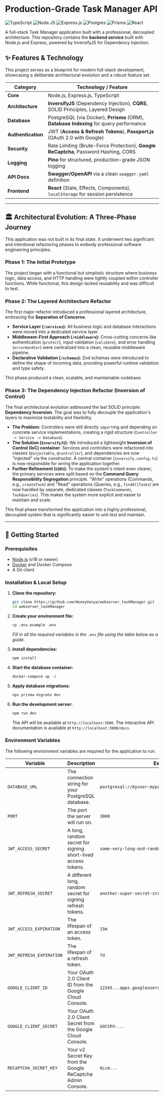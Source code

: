 # Production-Grade Task Manager API

![TypeScript](https://img.shields.io/badge/typescript-%23007ACC.svg?style=for-the-badge&logo=typescript&logoColor=white) ![Node.JS](https://img.shields.io/badge/node.js-6DA55F?style=for-the-badge&logo=node.js&logoColor=white) ![Express.js](https://img.shields.io/badge/express.js-%23404d59.svg?style=for-the-badge&logo=express&logoColor=%2361DAFB) ![Postgres](https://img.shields.io/badge/postgres-%23316192.svg?style=for-the-badge&logo=postgresql&logoColor=white) ![Prisma](https://img.shields.io/badge/Prisma-%232D3748.svg?style=for-the-badge&logo=Prisma&logoColor=white) ![React](https://img.shields.io/badge/react-%2320232a.svg?style=for-the-badge&logo=react&logoColor=%2361DAFB)

A full-stack Task Manager application built with a professional, decoupled architecture. This repository contains the **backend service** built with Node.js and Express, powered by InversifyJS for Dependency Injection.


## ✨ Features & Technology

This project serves as a blueprint for modern full-stack development, showcasing a deliberate architectural evolution and a robust feature set.

| Category         | Technology / Feature                                                                        |
| ---------------- | ------------------------------------------------------------------------------------------- |
| **Core**         | Node.js, Express.js, TypeScript                                                             |
| **Architecture** | **InversifyJS** (Dependency Injection), **CQRS**, SOLID Principles, Layered Design           |
| **Database**     | PostgreSQL (via Docker), **Prrisma** (ORM), **Database Indexing** for query performance       |
| **Authentication** | JWT (**Access & Refresh Tokens**), **Passport.js** (OAuth 2.0 with Google)                |
| **Security**     | Rate Limiting (Brute-Force Protection), **Google ReCaptcha**, Password Hashing, CORS         |
| **Logging**      | **Pino** for structured, production-grade JSON logging                                      |
| **API Docs**     | **Swagger/OpenAPI** via a clean `swagger.yaml` definition                                   |
| **Frontend**     | **React** (State, Effects, Components), `localStorage` for session persistence              |

---

## 🏛️ Architectural Evolution: A Three-Phase Journey

This application was not built in its final state. It underwent two significant and intentional refactoring phases to embody professional software engineering principles.

### Phase 1: The Initial Prototype

The project began with a functional but simplistic structure where business logic, data access, and HTTP handling were tightly coupled within controller functions. While functional, this design lacked reusability and was difficult to test.

### Phase 2: The Layered Architecture Refactor

The first major refactor introduced a professional layered architecture, embracing the **Separation of Concerns**.

-   **Service Layer (`/services`):** All business logic and database interactions were moved into a dedicated service layer.
-   **Middleware-First Approach (`/middleware`):** Cross-cutting concerns like authentication (`protect`), input validation (`validate`), and error handling (`errorHandler`) were centralized into a clean, reusable middleware pipeline.
-   **Declarative Validation (`/schemas`):** Zod schemas were introduced to define the shape of incoming data, providing powerful runtime validation and type safety.

This phase produced a clean, scalable, and maintainable codebase.

### Phase 3: The Dependency Injection Refactor (Inversion of Control)

The final architectural evolution addressed the last SOLID principle: **Dependency Inversion**. The goal was to fully decouple the application's layers to maximize testability and flexibility.

-   **The Problem:** Controllers were still directly `import`ing and depending on concrete service implementations, creating a rigid structure (`Controller -> Service -> Database`).
-   **The Solution (`InversifyJS`):** We introduced a lightweight **Inversion of Control (IoC) container**. Services and controllers were refactored into classes (`@injectable`, `@controller`), and dependencies are now "injected" via the constructor. A central container (`inversify.config.ts`) is now responsible for wiring the application together.
-   **Further Refinement (`CQRS`):** To make the system's intent even clearer, the primary services were split based on the **Command Query Responsibility Segregation** principle. "Write" operations (Commands, e.g., `createTask`) and "Read" operations (Queries, e.g., `findAllTasks`) are now handled by separate, dedicated classes (`TaskCommands`, `TaskQueries`). This makes the system more explicit and easier to maintain and scale.

This final phase transformed the application into a highly professional, decoupled system that is significantly easier to unit test and maintain.

---

## 🚀 Getting Started

### Prerequisites

-   [Node.js](https://nodejs.org/en/) (v18 or newer)
-   [Docker](https://www.docker.com/products/docker-desktop/) and Docker Compose
-   A Git client

### Installation & Local Setup

1.  **Clone the repository:**
    ```bash
    git clone https://github.com/HoneyVanya/webserver_taskManager.git
    cd webserver_taskManager
    ```

2.  **Create your environment file:**
    ```bash
    cp .env.example .env
    ```
    _Fill in all the required variables in the `.env` file using the table below as a guide._

3.  **Install dependencies:**
    ```bash
    npm install
    ```

4.  **Start the database container:**
    ```bash
    docker-compose up -d
    ```

5.  **Apply database migrations:**
    ```bash
    npx prisma migrate dev
    ```

6.  **Run the development server:**
    ```bash
    npm run dev
    ```
    The API will be available at `http://localhost:3000`. The interactive API documentation is available at `http://localhost:3000/docs`.

### Environment Variables

The following environment variables are required for the application to run.

| Variable                 | Description                                                  | Example Value                                       |
| ------------------------ | ------------------------------------------------------------ | --------------------------------------------------- |
| `DATABASE_URL`           | The connection string for your PostgreSQL database.          | `postgresql://myuser:mypassword@localhost:5432/taskmanager` |
| `PORT`                   | The port the server will run on.                             | `3000`                                              |
| `JWT_ACCESS_SECRET`      | A long, random secret for signing short-lived access tokens. | `some-very-long-and-random-secret-string`           |
| `JWT_REFRESH_SECRET`     | A different long, random secret for signing refresh tokens.  | `another-super-secret-string-for-refresh-tokens`    |
| `JWT_ACCESS_EXPIRATION`  | The lifespan of an access token.                             | `15m`                                               |
| `JWT_REFRESH_EXPIRATION` | The lifespan of a refresh token.                             | `7d`                                                |
| `GOOGLE_CLIENT_ID`       | Your OAuth 2.0 Client ID from the Google Cloud Console.      | `12345...apps.googleusercontent.com`                |
| `GOOGLE_CLIENT_SECRET`   | Your OAuth 2.0 Client Secret from the Google Cloud Console.  | `GOCSPX-...`                                        |
| `RECAPTCHA_SECRET_KEY`   | Your v2 Secret Key from the Google ReCaptcha Admin Console.  | `6Lcm...`                                           |
